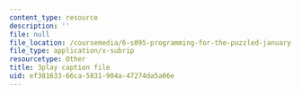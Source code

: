 ```yaml
---
content_type: resource
description: ''
file: null
file_location: /coursemedia/6-s095-programming-for-the-puzzled-january-iap-2018/ef38163366ca5831904a47274da5a06e_6FYk-3vt4FE.vtt
file_type: application/x-subrip
resourcetype: Other
title: 3play caption file
uid: ef381633-66ca-5831-904a-47274da5a06e
---
```


